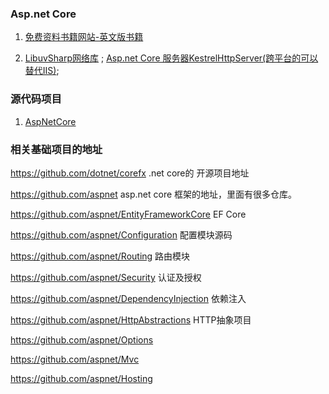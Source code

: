 ### Asp.net Core

1. [免费资料书籍网站-英文版书籍](http://www.allitebooks.org/web-development/asp-net/page/2/)

2. [LibuvSharp网络库](https://github.com/txdv/LibuvSharp)  ; [Asp.net Core 服务器KestrelHttpServer(跨平台的可以替代IIS)](https://github.com/aspnet/KestrelHttpServer);

### 源代码项目

1. [AspNetCore](https://github.com/aspnet/AspNetCore)

### 相关基础项目的地址

https://github.com/dotnet/corefx .net core的 开源项目地址

https://github.com/aspnet asp.net core 框架的地址，里面有很多仓库。

https://github.com/aspnet/EntityFrameworkCore  EF Core

https://github.com/aspnet/Configuration 配置模块源码

https://github.com/aspnet/Routing 路由模块

https://github.com/aspnet/Security 认证及授权

https://github.com/aspnet/DependencyInjection 依赖注入

https://github.com/aspnet/HttpAbstractions HTTP抽象项目

https://github.com/aspnet/Options   

https://github.com/aspnet/Mvc

https://github.com/aspnet/Hosting
